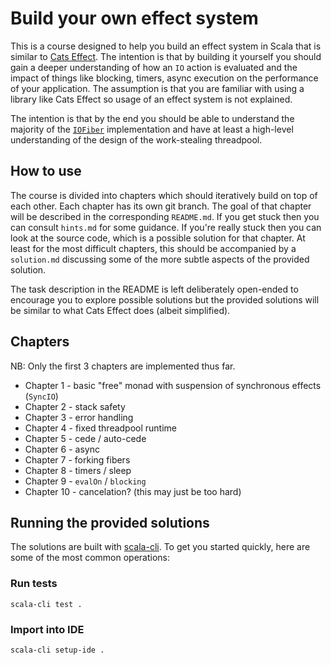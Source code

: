 # Build your own effect system

This is a course designed to help you build an effect system in Scala that is
similar to [Cats Effect](https://typelevel.org/cats-effect/). The intention is
that by building it yourself you should gain a deeper understanding of how an
`IO` action is evaluated and the impact of things like blocking, timers, async
execution on the performance of your application. The assumption is that you
are familiar with using a library like Cats Effect so usage of an effect system
is not explained.

The intention is that by the end you should be able to understand the majority
of the
[`IOFiber`](https://github.com/typelevel/cats-effect/blob/series/3.x/core/shared/src/main/scala/cats/effect/IOFiber.scala)
implementation and have at least a high-level understanding of the design of
the work-stealing threadpool.

## How to use

The course is divided into chapters which should iteratively build on top of
each other. Each chapter has its own git branch. The goal of that chapter will
be described in the corresponding `README.md`. If you get stuck then you can
consult `hints.md` for some guidance. If you're really stuck then you can look
at the source code, which is a possible solution for that chapter. At least for
the most difficult chapters, this should be accompanied by a `solution.md`
discussing some of the more subtle aspects of the provided solution.

The task description in the README is left deliberately open-ended to encourage
you to explore possible solutions but the provided solutions will be similar to
what Cats Effect does (albeit simplified).

## Chapters

NB: Only the first 3 chapters are implemented thus far.

* Chapter 1 - basic "free" monad with suspension of synchronous effects (`SyncIO`)
* Chapter 2 - stack safety
* Chapter 3 - error handling
* Chapter 4 - fixed threadpool runtime
* Chapter 5 - cede / auto-cede
* Chapter 6 - async
* Chapter 7 - forking fibers
* Chapter 8 - timers / sleep
* Chapter 9 - `evalOn` / `blocking`
* Chapter 10 - cancelation? (this may just be too hard)

## Running the provided solutions

The solutions are built with [scala-cli](https://scala-cli.virtuslab.org). To
get you started quickly, here are some of the most common operations:

### Run tests

`scala-cli test .`

### Import into IDE

`scala-cli setup-ide .`

